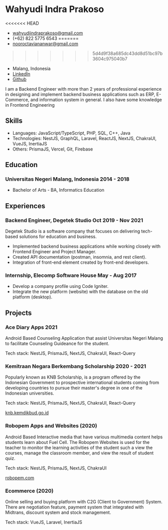 # Wahyudi Indra Prakoso

<<<<<<< HEAD
- <wahyudiindraprakoso@gmail.com>
- (+62) 822 5775 6543
=======
- <nooroctaviananwar@gmail.com>
>>>>>>> 5d4d9f38a685dc43dd8d51bc97b3604c975040b7
- Malang, Indonesia
- [LinkedIn](https://www.linkedin.com/in/wahyudi-indra-prakoso)
- [Github](https://github.com/wahyudiindra79)

I am a Backend Engineer with more than 2 years of professional experience in designing and implement backend business applications such as ERP, E-Commerce, and information system in general. I also have some knowledge in Frontend Engineering

## Skills

 - Languages: JavaScript/TypeScript, PHP, SQL, C++, Java
 - Technologies: NestJS, GraphQL, Laravel, ReactJS, NextJS, ChakraUI, VueJS, InertiaJS
 - Others: PrismaJS, Vercel, Git, Firebase

## Education

### <span>Universitas Negeri Malang, Indonesia</span> <span>2014 - 2018</span>

 - Bachelor of Arts - BA, Informatics Education 

## Experiences

### <span>Backend Engineer, Degetek Studio</span> <span>Oct 2019 - Nov 2021</span>

Degetek Studio is a software company that focuses on delivering tech-based solutions for education and business. 

 - Implemented backend business applications while working closely with Frontend Engineer and Project Manager.
 - Created API documentation (postman, insomnia, and rest client).
 - Integration of front-end element created by front-end developers.

### <span>Internship, Elecomp Software House</span> <span>May - Aug 2017</span>

 - Develop a company profile using Code Igniter.
 - Integrate the new platform (website) with the database on the old platform (desktop).
 
## Projects

### <span>Ace Diary Apps</span> <span>2021</span>

Android Based Counseling Application that assist Universitas Negeri Malang to facilitate Counseling Guideance for the student.

Tech stack: NestJS, PrismaJS, NextJS, ChakraUI, React-Query

### <span>Kemitraan Negara Berkembang Scholarship</span> <span>2020 - 2021</span>

Popularly known as KNB Scholarship, is a program offered by the Indonesian Government to prospective international students coming from developing countries to pursue their master's degree in one of the Indonesian universities.

Tech stack: NestJS, PrismaJS, NextJS, ChakraUI, React-Query

[knb.kemdikbud.go.id](http://knb.kemdikbud.go.id)

### <span>Robopem Apps and Websites</span> <span>(2020)</span>

Android Based Interactive media that have various multimedia content helps students learn about Fuel Cell. The Robopem Websites is used for the teacher to monitor the learning activities of the student such a view the courses, manage the classroom member, and view the result of student quiz.

Tech stack: NestJS, PrismaJS, NextJS, ChakraUI

[robopem.com](https://robopem.com)

### <span>Ecommerce</span> <span>(2020)</span>

Online selling and buying platform with C2G (Client to Government) System. There are negotiation feature, payment system that integrated with Midtrans, discount system and stock management.

Tech stack: VueJS, Laravel, InertiaJS
